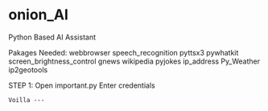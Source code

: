# onion_AI
Python Based AI Assistant



Pakages Needed:
webbrowser
speech_recognition 
pyttsx3
pywhatkit
screen_brightness_control 
gnews 
wikipedia
pyjokes
ip_address
Py_Weather
ip2geotools


STEP 1:
    Open important.py
    Enter credentials
    
    Voilla ---
